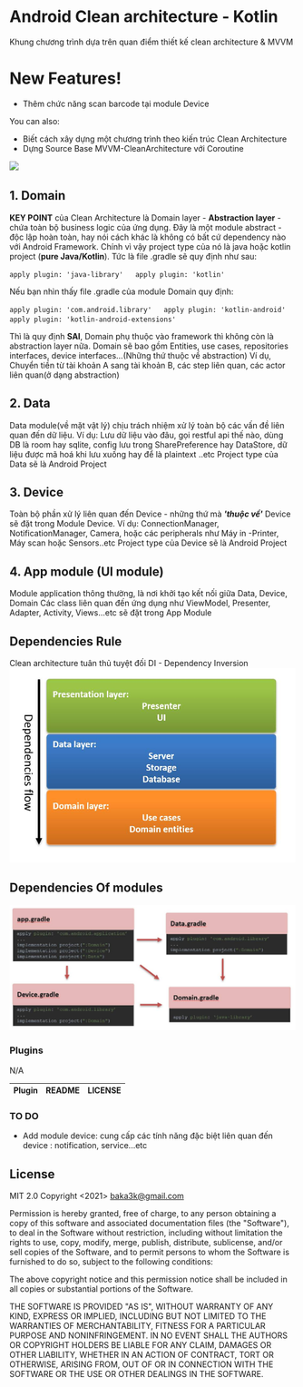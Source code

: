 # Android Clean architecture - Kotlin
Khung chương trình dựa trên quan điểm thiết kế clean architecture & MVVM
# New Features!
-  Thêm chức năng scan barcode tại module Device

You can also:
- Biết cách xây dựng một chương trình theo kiến trúc Clean Architecture
- Dựng Source Base MVVM-CleanArchitecture với Coroutine

![](https://blog.cleancoder.com/uncle-bob/images/2012-08-13-the-clean-architecture/CleanArchitecture.jpg)
## 1. Domain
**KEY POINT** của Clean Architecture là Domain layer - **Abstraction layer** - chứa toàn bộ business logic của ứng dụng. Đây là một module abstract - độc lập hoàn toàn, hay nói cách khác là không có bất cứ dependency nào với Android Framework. Chính vì vậy project type của nó là java hoặc kotlin project (**pure Java/Kotlin**). Tức là file .gradle sẽ quy định như sau:

``
apply plugin: 'java-library'  
apply plugin: 'kotlin'
``

Nếu bạn nhìn thấy file .gradle của module Domain quy định:

``
apply plugin: 'com.android.library'  
apply plugin: 'kotlin-android'  
apply plugin: 'kotlin-android-extensions'
``

Thì là quy định **SAI**, Domain phụ thuộc vào framework thì không còn là abstraction layer nữa.
Domain sẽ bao gồm Entities, use cases, repositories interfaces, device interfaces...(Những thứ thuộc về abstraction)
Ví dụ, Chuyển tiền từ tài khoản A sang tài khoản B, các step liên quan, các actor liên quan(ở dạng abstraction)
## 2. Data
Data module(về mặt vật lý) chịu trách nhiệm xử lý toàn bộ các vấn đề liên quan đến dữ liệu. Ví dụ: Lưu dữ liệu vào đâu, gọi restful api thế nào, dùng DB là room hay sqlite, config lưu trong SharePreference hay DataStore, dữ liệu được mã hoá khi lưu xuống hay để là plaintext ..etc
Project type của Data sẽ là Android Project
## 3. Device
Toàn bộ phần xử lý liên quan đến Device - những thứ mà ***'thuộc về'*** Device sẽ đặt trong Module Device.
Ví dụ: ConnectionManager, NotificationManager, Camera, hoặc các peripherals như Máy in -Printer, Máy scan hoặc Sensors..etc
Project type của Device sẽ là Android Project
## 4. App module (UI module)
Module application thông thường, là nơi khởi tạo kết nối giữa Data, Device, Domain
Các class liên quan đến ứng dụng như ViewModel, Presenter, Adapter, Activity, Views...etc sẽ đặt trong App Module
## Dependencies Rule
Clean architecture tuân thủ tuyệt đối DI - Dependency Inversion
![Dependency Rule](ReadmeResources/dependency.jpeg)
## Dependencies Of modules
![Dependency Module](ReadmeResources/module.jpeg)

### Plugins

N/A

| Plugin | README | LICENSE
| ------ | ------ |-------



### TO DO

- Add module device: cung cấp các tính năng đặc biệt liên quan đến device : notification, service...etc

License
----

MIT 2.0
Copyright <2021> <baka3k@gmail.com>

Permission is hereby granted, free of charge, to any person obtaining a copy of this software and associated documentation files (the "Software"), to deal in the Software without restriction, including without limitation the rights to use, copy, modify, merge, publish, distribute, sublicense, and/or sell copies of the Software, and to permit persons to whom the Software is furnished to do so, subject to the following conditions:

The above copyright notice and this permission notice shall be included in all copies or substantial portions of the Software.

THE SOFTWARE IS PROVIDED "AS IS", WITHOUT WARRANTY OF ANY KIND, EXPRESS OR IMPLIED, INCLUDING BUT NOT LIMITED TO THE WARRANTIES OF MERCHANTABILITY, FITNESS FOR A PARTICULAR PURPOSE AND NONINFRINGEMENT. IN NO EVENT SHALL THE AUTHORS OR COPYRIGHT HOLDERS BE LIABLE FOR ANY CLAIM, DAMAGES OR OTHER LIABILITY, WHETHER IN AN ACTION OF CONTRACT, TORT OR OTHERWISE, ARISING FROM, OUT OF OR IN CONNECTION WITH THE SOFTWARE OR THE USE OR OTHER DEALINGS IN THE SOFTWARE.

